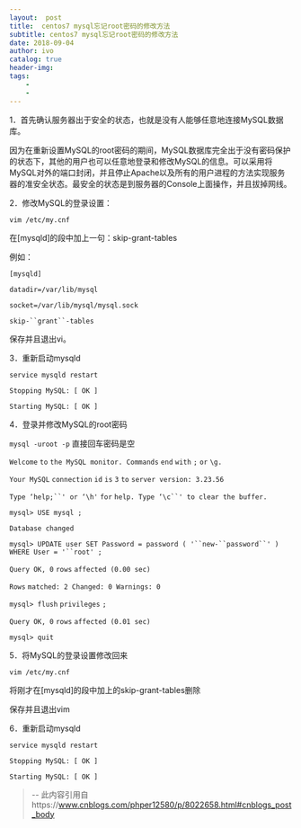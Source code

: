 ```yaml
---
layout:  post
title:  centos7 mysql忘记root密码的修改方法
subtitle: centos7 mysql忘记root密码的修改方法 
date: 2018-09-04
author: ivo
catalog: true
header-img:
tags:
    - 
    - 
---
```


1．首先确认服务器出于安全的状态，也就是没有人能够任意地连接MySQL数据库。

因为在重新设置MySQL的root密码的期间，MySQL数据库完全出于没有密码保护的状态下，其他的用户也可以任意地登录和修改MySQL的信息。可以采用将MySQL对外的端口封闭，并且停止Apache以及所有的用户进程的方法实现服务器的准安全状态。最安全的状态是到服务器的Console上面操作，并且拔掉网线。

2．修改MySQL的登录设置：


`vim /etc/my.cnf`

在[mysqld]的段中加上一句：skip-grant-tables

例如：


`[mysqld]`

`datadir=/var/lib/mysql`

`socket=/var/lib/mysql/mysql.sock`

`skip-``grant``-tables`

保存并且退出vi。

3．重新启动mysqld


`service mysqld restart`

`Stopping MySQL: [ OK ]`

`Starting MySQL: [ OK ]`

4．登录并修改MySQL的root密码

`mysql -uroot -p` 直接回车密码是空


`Welcome` `to` `the MySQL monitor. Commands` `end` `with` `;` `or` `\g.`

`Your MySQL` `connection` `id` `is` `3` `to` `server version: 3.23.56`

`Type ‘help;``' or ‘\h'` `for` `help. Type ‘\c``' to clear the buffer.`

`mysql> USE mysql ;`

`Database changed`

`mysql> UPDATE user SET Password = password ( '``new-``password``' ) WHERE User = '``root' ;`

`Query OK, 0` `rows` `affected (0.00 sec)`

`Rows` `matched: 2 Changed: 0 Warnings: 0`

`mysql> flush` `privileges` `;`

`Query OK, 0` `rows` `affected (0.01 sec)`

`mysql> quit`

5．将MySQL的登录设置修改回来

`vim /etc/my.cnf`

将刚才在[mysqld]的段中加上的skip-grant-tables删除

保存并且退出vim

6．重新启动mysqld

`service mysqld restart`

`Stopping MySQL: [ OK ]`

`Starting MySQL: [ OK ]`
>
> --  此内容引用自https://www.cnblogs.com/phper12580/p/8022658.html#cnblogs_post_body
